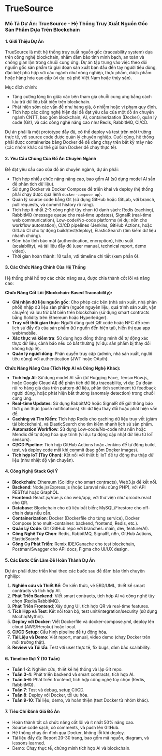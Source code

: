 # TrueSource
### Mô Tả Dự Án: TrueSource - Hệ Thống Truy Xuất Nguồn Gốc Sản Phẩm Dựa Trên Blockchain

#### 1. Giới Thiệu Dự Án
TrueSource là một hệ thống truy xuất nguồn gốc (traceability system) dựa trên công nghệ blockchain, nhằm đảm bảo tính minh bạch, an toàn và chống gian lận trong chuỗi cung ứng. Dự án tập trung vào việc theo dõi nguồn gốc sản phẩm từ giai đoạn sản xuất ban đầu đến tay người tiêu dùng, đặc biệt phù hợp với các ngành như nông nghiệp, thực phẩm, dược phẩm hoặc hàng hóa cao cấp (ví dụ: cà phê Việt Nam hoặc thủy sản). 

Mục đích chính:
- Tăng cường lòng tin giữa các bên tham gia chuỗi cung ứng bằng cách lưu trữ dữ liệu bất biến trên blockchain.
- Phát hiện sớm các vấn đề như hàng giả, ô nhiễm hoặc vi phạm quy định.
- Tích hợp các công nghệ hiện đại để đạt yêu cầu của một đồ án chuyên ngành CNTT, bao gồm blockchain, AI, containerization (Docker), quản lý code (Git), và các công nghệ nâng cao như Redis, RabbitMQ, CI/CD.

Dự án phải là một prototype đầy đủ, có thể deploy và test trên môi trường thực tế, với source code được quản lý chuyên nghiệp. Cuối cùng, hệ thống phải được containerize bằng Docker để dễ dàng chạy trên bất kỳ máy nào (các nhóm khác có thể gửi bản Docker để chạy thực tế).

#### 2. Yêu Cầu Chung Của Đồ Án Chuyên Ngành
Để đạt yêu cầu cao của đồ án chuyên ngành, dự án phải:
- Tích hợp nhiều chức năng nâng cao, bao gồm AI (sử dụng model AI sẵn để phân tích dữ liệu).
- Sử dụng Docker và Docker Compose để triển khai và deploy (hệ thống phải chạy được qua lệnh `docker-compose up`).
- Quản lý source code bằng Git (sử dụng GitHub hoặc GitLab, với branch, pull requests, và commit history rõ ràng).
- Tích hợp ít nhất 2-3 công nghệ tùy chọn từ danh sách: Redis (caching), RabbitMQ (message queue cho real-time updates), SignalR (real-time web communication), Low-code/No-code platforms (ví dụ: n8n cho workflow automation), CI/CD pipelines (Jenkins, GitHub Actions, hoặc GitLab CI cho tự động build/test/deploy), ElasticSearch (tìm kiếm dữ liệu nhanh chóng).
- Đảm bảo tính bảo mật (authentication, encryption), hiệu suất (scalability), và tài liệu đầy đủ (user manual, technical report, demo video).
- Thời gian hoàn thành: 10 tuần, với timeline chi tiết (xem phần 6).

#### 3. Các Chức Năng Chính Của Hệ Thống
Hệ thống phải hỗ trợ các chức năng sau, được chia thành cốt lõi và nâng cao:

**Chức Năng Cốt Lõi (Blockchain-Based Traceability):**
- **Ghi nhận dữ liệu nguồn gốc**: Cho phép các bên (nhà sản xuất, nhà phân phối) nhập dữ liệu sản phẩm (nguồn nguyên liệu, quá trình sản xuất, vận chuyển) và lưu trữ bất biến trên blockchain (sử dụng smart contracts bằng Solidity trên Ethereum hoặc Hyperledger).
- **Truy vết thời gian thực**: Người dùng quét QR code hoặc NFC để xem lịch sử đầy đủ của sản phẩm (từ nguồn đến hiện tại), hiển thị qua app web/mobile.
- **Xác thực và kiểm tra**: Sử dụng hợp đồng thông minh để tự động xác thực dữ liệu, cảnh báo nếu có bất thường (ví dụ: sản phẩm bị thay đổi không hợp lệ).
- **Quản lý người dùng**: Phân quyền truy cập (admin, nhà sản xuất, người tiêu dùng) với authentication (JWT hoặc OAuth).

**Chức Năng Nâng Cao (Tích Hợp AI và Công Nghệ Khác):**
- **Tích hợp AI**: Sử dụng model AI sẵn (từ Hugging Face, TensorFlow.js, hoặc Google Cloud AI) để phân tích dữ liệu traceability, ví dụ: Dự đoán rủi ro hàng giả dựa trên pattern dữ liệu, phân tích sentiment từ feedback người dùng, hoặc phát hiện bất thường (anomaly detection) trong chuỗi cung ứng.
- **Real-time Updates**: Sử dụng RabbitMQ hoặc SignalR để gửi thông báo thời gian thực (push notifications) khi dữ liệu thay đổi hoặc phát hiện vấn đề.
- **Caching và Tìm Kiếm**: Tích hợp Redis cho caching dữ liệu truy vết (giảm tải blockchain), và ElasticSearch cho tìm kiếm nhanh lịch sử sản phẩm.
- **Automation Workflow**: Sử dụng Low-code/No-code như n8n hoặc Mendix để tự động hóa quy trình (ví dụ: tự động cập nhật dữ liệu từ IoT sensors).
- **CI/CD Pipeline**: Tích hợp GitHub Actions hoặc Jenkins để tự động build, test, và deploy code mỗi khi commit (bao gồm Docker images).
- **Tích hợp IoT (Tùy Chọn)**: Kết nối với thiết bị IoT để tự động thu thập dữ liệu (như nhiệt độ vận chuyển).

#### 4. Công Nghệ Stack Gợi Ý
- **Blockchain**: Ethereum (Solidity cho smart contracts), Web3.js để kết nối.
- **Backend**: Node.js/Express.js (hoặc Laravel nếu dùng PHP), với API RESTful hoặc GraphQL.
- **Frontend**: React.js/Vue.js cho web/app, với thư viện như qrcode.react cho QR.
- **Database**: Blockchain cho dữ liệu bất biến; MySQL/Firestore cho off-chain data nếu cần.
- **Containerization**: Docker (Dockerfile cho từng service), Docker Compose (cho multi-container: backend, frontend, Redis, etc.).
- **Quản Lý Code**: Git (GitHub repo với branches: main, dev, feature/AI).
- **Công Nghệ Tùy Chọn**: Redis, RabbitMQ, SignalR, n8n, GitHub Actions, ElasticSearch.
- **Công Cụ Phát Triển**: Remix IDE/Ganache cho test blockchain, Postman/Swagger cho API docs, Figma cho UI/UX design.

#### 5. Các Bước Cần Làm Để Hoàn Thành Dự Án
Dự án phải được triển khai theo các bước sau để đảm bảo tính chuyên nghiệp:
1. **Nghiên cứu và Thiết Kế**: Ôn kiến thức, vẽ ERD/UML, thiết kế smart contracts và tích hợp AI.
2. **Phát Triển Backend**: Viết smart contracts, tích hợp AI và công nghệ tùy chọn (Redis/RabbitMQ).
3. **Phát Triển Frontend**: Xây dựng UI, tích hợp QR và real-time features.
4. **Tích Hợp và Test**: Kết nối toàn bộ, test unit/integration/security (sử dụng Mocha/Mythril).
5. **Deploy với Docker**: Viết Dockerfile và docker-compose.yml, deploy lên cloud (AWS/Heroku) hoặc local.
6. **CI/CD Setup**: Cấu hình pipeline để tự động hóa.
7. **Tài Liệu và Demo**: Viết report, manual, video demo (chạy Docker trên môi trường thật).
8. **Review và Tối Ưu**: Test với user thực tế, fix bugs, đảm bảo scalability.

#### 6. Timeline Gợi Ý (10 Tuần)
- **Tuần 1-2**: Nghiên cứu, thiết kế hệ thống và lập Git repo.
- **Tuần 3-4**: Phát triển backend và smart contracts, tích hợp AI.
- **Tuần 5-6**: Phát triển frontend, tích hợp công nghệ tùy chọn (Redis, RabbitMQ).
- **Tuần 7**: Test và debug, setup CI/CD.
- **Tuần 8**: Deploy với Docker, tối ưu hóa.
- **Tuần 9-10**: Tài liệu, demo, và hoàn thiện (test Docker từ nhóm khác).

#### 7. Tiêu Chí Đánh Giá Đồ Án
- Hoàn thành tất cả chức năng cốt lõi và ít nhất 50% nâng cao.
- Source code sạch, có comments, và push lên GitHub.
- Hệ thống chạy ổn định qua Docker, không lỗi khi deploy.
- Tài liệu đầy đủ: Report 20-30 trang, bao gồm mã nguồn, diagram, và lessons learned.
- Demo: Chạy thực tế, chứng minh tích hợp AI và blockchain.
